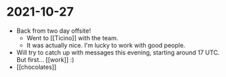 # 2021-10-27

- Back from two day offsite!
  - Went to [[Ticino]] with the team.
  - It was actually nice. I'm lucky to work with good people.
- Will try to catch up with messages this evening, starting around 17 UTC. But first... [[work]] :)
- [[chocolates]]
